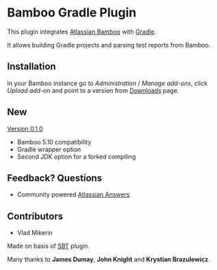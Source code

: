 # Bamboo Gradle Plugin #
This plugin integrates [Atlassian Bamboo](http://www.atlassian.com/software/bamboo) with [Gradle](http://www.gradle.org/).

It allows building Gradle projects and parsing test reports from Bamboo.

## Installation ##
In your Bamboo instance go to *Administration* / *Manage add-ons*, click *Upload add-on* and point to a version from [Downloads](https://gitlab.com/vlad-mk/bamboo-plugin-gradle/downloads) page.

## New ##
[Version 0.1.0](https://gitlab.com/vlad-mk/bamboo-plugin-gradle/downloads/bamboo-plugin-gradle-0.1.0.jar)
- Bamboo 5.10 compatibility
- Gradle wrapper option
- Second JDK option for a forked compiling

## Feedback? Questions ##
- Community powered [Atlassian Answers](https://answers.atlassian.com/questions)

## Contributors ##
- Vlad Mikerin

Made on basis of [SBT](https://bitbucket.org/atlassian/bamboo-sbt-plugin) plugin.

Many thanks to __James Dumay__, __John Knight__ and __Krystian Brazulewicz__.

